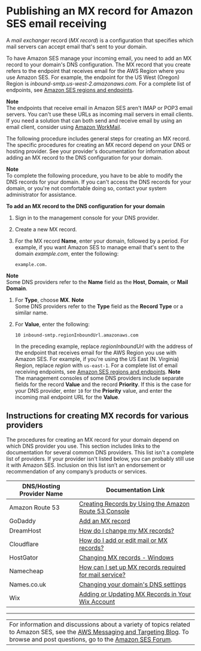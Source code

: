 # Publishing an MX record for Amazon SES email receiving<a name="receiving-email-mx-record"></a>

A *mail exchanger* record \(*MX record*\) is a configuration that specifies which mail servers can accept email that's sent to your domain\. 

To have Amazon SES manage your incoming email, you need to add an MX record to your domain's DNS configuration\. The MX record that you create refers to the endpoint that receives email for the AWS Region where you use Amazon SES\. For example, the endpoint for the US West \(Oregon\) Region is *inbound\-smtp\.us\-west\-2\.amazonaws\.com*\. For a complete list of endpoints, see [Amazon SES regions and endpoints](regions.md#region-endpoints)\.

**Note**  
The endpoints that receive email in Amazon SES aren't IMAP or POP3 email servers\. You can't use these URLs as incoming mail servers in email clients\.  
If you need a solution that can both send and receive email by using an email client, consider using [Amazon WorkMail](https://aws.amazon.com/workmail)\.

The following procedure includes general steps for creating an MX record\. The specific procedures for creating an MX record depend on your DNS or hosting provider\. See your provider's documentation for information about adding an MX record to the DNS configuration for your domain\.

**Note**  
To complete the following procedure, you have to be able to modify the DNS records for your domain\. If you can't access the DNS records for your domain, or you're not comfortable doing so, contact your system administrator for assistance\.

**To add an MX record to the DNS configuration for your domain**

1. Sign in to the management console for your DNS provider\.

1. Create a new MX record\.

1. For the MX record **Name**, enter your domain, followed by a period\. For example, if you want Amazon SES to manage email that's sent to the domain *example\.com*, enter the following:

   ```
   example.com.
   ```
**Note**  
Some DNS providers refer to the **Name** field as the **Host**, **Domain**, or **Mail Domain**\.

1. For **Type**, choose **MX**\.
**Note**  
Some DNS providers refer to the **Type** field as the **Record Type** or a similar name\.

1. For **Value**, enter the following:

   ```
   10 inbound-smtp.regionInboundUrl.amazonaws.com
   ```

   In the preceding example, replace *regionInboundUrl* with the address of the endpoint that receives email for the AWS Region you use with Amazon SES\. For example, if you're using the US East \(N\. Virginia\) Region, replace *region* with `us-east-1`\. For a complete list of email receiving endpoints, see [Amazon SES regions and endpoints](regions.md#region-endpoints)\.
**Note**  
The management consoles of some DNS providers include separate fields for the record **Value** and the record **Priority**\. If this is the case for your DNS provider, enter `10` for the **Priority** value, and enter the incoming mail endpoint URL for the **Value**\.

## Instructions for creating MX records for various providers<a name="receiving-email-mx-record-links"></a>

The procedures for creating an MX record for your domain depend on which DNS provider you use\. This section includes links to the documentation for several common DNS providers\. This list isn't a complete list of providers\. If your provider isn't listed below, you can probably still use it with Amazon SES\. Inclusion on this list isn’t an endorsement or recommendation of any company’s products or services\.


| DNS/Hosting Provider Name | Documentation Link | 
| --- | --- | 
|  Amazon Route 53  |  [Creating Records by Using the Amazon Route 53 Console](https://docs.aws.amazon.com/Route53/latest/DeveloperGuide/resource-record-sets-creating.html)  | 
|  GoDaddy  |  [Add an MX record](https://www.godaddy.com/help/add-an-mx-record-19234)  | 
|  DreamHost  |  [How do I change my MX records?](https://help.dreamhost.com/hc/en-us/articles/215035328)  | 
|  Cloudflare  |  [How do I add or edit mail or MX records? ](https://support.cloudflare.com/hc/en-us/articles/218069617-How-do-I-add-or-edit-mail-or-MX-records-)  | 
|  HostGator  |  [Changing MX records \- Windows](https://support.hostgator.com/articles/hosting-guide/lets-get-started/dns-name-servers/changing-mx-records-windows)  | 
|  Namecheap  |  [How can I set up MX records required for mail service? ](https://www.namecheap.com/support/knowledgebase/article.aspx/322/2237/how-can-i-set-up-mx-records-required-for-mail-service)  | 
|  Names\.co\.uk  |  [Changing your domain's DNS settings](https://www.names.co.uk/support/articles/changing-your-domains-dns-settings/)  | 
|  Wix  |  [Adding or Updating MX Records in Your Wix Account](https://support.wix.com/en/article/adding-or-updating-mx-records-in-your-wix-account)  | 


****  

|  | 
| --- |
| For information and discussions about a variety of topics related to Amazon SES, see the [AWS Messaging and Targeting Blog](https://aws.amazon.com//blogs/messaging-and-targeting/)\. To browse and post questions, go to the [Amazon SES Forum](https://forums.aws.amazon.com/forum.jspa?forumID=90)\. | 
